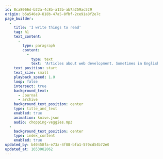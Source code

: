 ```yaml
---
id: 8ca8066d-b22a-4c8b-a12b-ab7a259ac529
origin: b5a546e9-818b-47a5-8fbf-2ce91a8f2e7c
page_builder:
  -
    title: 'I write things to read'
    tag: h1
    text_content:
      -
        type: paragraph
        content:
          -
            type: text
            text: 'Articles about web development. Sometimes in English, sometimes in Dutch.'
    text_position: start
    text_size: small
    playback_speed: 1.0
    loop: false
    intersect: true
    background_text:
      - Journal
      - archive
    background_text_position: center
    type: title_and_text
    enabled: true
    animation: knive.json
    audio: chopping-veggies.mp3
  -
    background_text_position: center
    type: index_content
    enabled: true
updated_by: b40458fa-e73a-4f88-bfa1-570cd54b72e0
updated_at: 1653082062
---
```

